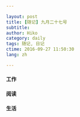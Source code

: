 ```yaml
---

layout: post  
title: [随记] 九月二十七号  
subtitle:   
author: Hiko  
category: daily
tags: 随记, 日记  
ctime: 2016-09-27 11:50:30  
lang: zh  

---
```


#### 工作

#### 阅读

#### 生活
